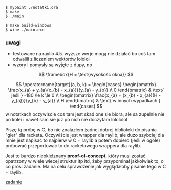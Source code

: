 ``` shell
$ mypaint ./notatki.ora
$ make
$ ./main

$ make build-windows
$ wine ./main.exe
```

### uwagi

-   testowane na raylib 4.5. wyższe werje mogą nie działać bo coś tam
    odwalili z liczeniem wektorów lololol
-   wzory i pomysły są wyjęte z dupy, np

$$ \framebox{H = \text{wysokość okna}} $$

$$
\operatorname{target}(a, b, k) = \begin{cases}
\begin{bmatrix}
  \frac{x_{a} + y_{a}(x_{b} - x_{a})}{y_{a} - y_{b}} \\
  0
\end{bmatrix} & \text{ jeśli } -180 \le k \le 0
\\
\begin{bmatrix}
  \frac{x_{a} + (x_{b} - x_{a})(H - y_{a})}{y_{b} - y_{a}} \\
  H
\end{bmatrix} & \text{ w innych wypadkach }
\end{cases}
$$ w notatkach oczywiscie cos tam jest skad one sie biora, ale sa
zupelnie nie po kolei i nawet sam sie juz po nich nie doczytam lolololol

Piszę tą próbę w C, bo nie znalazłem żadnej dobrej biblioteki do pisania
\"gier\" dla racketa. Oczywiście jest wrapper dla raylib, ale dużo
szybciej dla mnie jest napisać to najpierw w C + raylib a potem dopiero
(jeśli w ogóle) próbować przeportować to do racketowego wrappera dla
raylib.

Jest to bardzo nieokiełznany **proof-of-concept**, który musi zostać
opatrzony w wiele wiecej struktur itp itd, żeby przypominał jakkolwiek
to, o co prosi zadanie. Ma na celu sprawdzenie jak wyglądałoby pisanie
tego w C + raylib.

[zadanie](https://science-cup.pl/wp-content/uploads/2023/11/MSC4_2023_Optyka.pdf)

